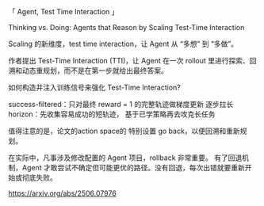 「 Agent, Test Time Interaction 」

Thinking vs. Doing: Agents that Reason by Scaling Test-Time Interaction

Scaling 的新维度，test time interaction，让 Agent 从 “多想” 到 “多做”。

作者提出 Test-Time Interaction (TTI)，让 Agent 在一次 rollout 里进行探索、回溯和动态重规划，而不是在第一步就给出最终答案。

如何构造并注入训练信号来强化 Test-Time Interaction?

success-filtered：只对最终 reward = 1 的完整轨迹做梯度更新
逐步拉长 horizon：先收集容易成功的短轨迹， 基于已学策略再去攻克长任务

值得注意的是，论文的action space的 特别设置 go back，以便回溯和重新规划。

在实际中，凡事涉及修改配置的 Agent 项目，rollback 非常重要。
有了回退机制，Agent 才敢尝试不确定但可能更优的路径。没有回退，每次出错就要重新开始或彻底失败。

https://arxiv.org/abs/2506.07976
